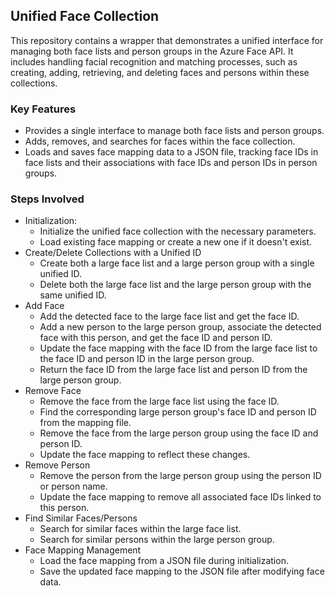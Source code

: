 
## Unified Face Collection

This repository contains a wrapper that demonstrates a unified interface for managing both face lists and person groups in the Azure Face API. It includes handling facial recognition and matching processes, such as creating, adding, retrieving, and deleting faces and persons within these collections.

### Key Features

* Provides a single interface to manage both face lists and person groups.
* Adds, removes, and searches for faces within the face collection.
* Loads and saves face mapping data to a JSON file, tracking face IDs in face lists and their associations with face IDs and person IDs in person groups.

### Steps Involved

* Initialization:
    * Initialize the unified face collection with the necessary parameters.
    * Load existing face mapping or create a new one if it doesn't exist.
* Create/Delete Collections with a Unified ID
    * Create both a large face list and a large person group with a single unified ID.
    * Delete both the large face list and the large person group with the same unified ID.
* Add Face
    * Add the detected face to the large face list and get the face ID.
    * Add a new person to the large person group, associate the detected face with this person, and get the face ID and person ID.
    * Update the face mapping with the face ID from the large face list to the face ID and person ID in the large person group.
    * Return the face ID from the large face list and person ID from the large person group.
* Remove Face
    * Remove the face from the large face list using the face ID.
    * Find the corresponding large person group's face ID and person ID from the mapping file.
    * Remove the face from the large person group using the face ID and person ID.
    * Update the face mapping to reflect these changes.
* Remove Person
    * Remove the person from the large person group using the person ID or person name.
    * Update the face mapping to remove all associated face IDs linked to this person.
* Find Similar Faces/Persons
    * Search for similar faces within the large face list.
    * Search for similar persons within the large person group.
* Face Mapping Management
    * Load the face mapping from a JSON file during initialization.
    * Save the updated face mapping to the JSON file after modifying face data.



